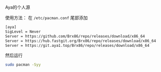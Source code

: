 Aya的个人源


使用方法：
在 ```/etc/pacman.conf``` 尾部添加

```bash
[aya]
SigLevel = Never
Server = https://github.com/Brx86/repo/releases/download/x86_64
Server = https://hub.fastgit.org/Brx86/repo/releases/download/x86_64
Server = https://git.aya1.top/Brx86/repo/releases/download/x86_64
```

然后运行

```bash
sudo pacman -Syy
```

